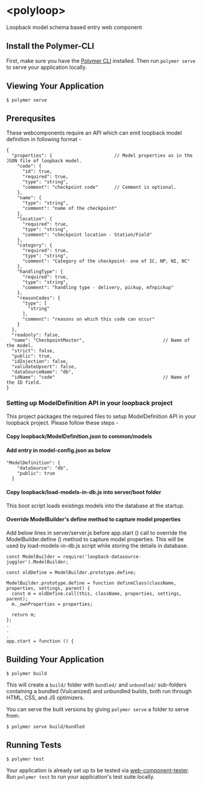 # \<polyloop\>

Loopback model schema based entry web component

## Install the Polymer-CLI

First, make sure you have the [Polymer CLI](https://www.npmjs.com/package/polymer-cli) installed. Then run `polymer serve` to serve your application locally.

## Viewing Your Application

```
$ polymer serve
```
## Prerequsites
These webcomponents require an API which can emit loopback model definition in following format - 
```
{
  "properties": {                       // Model properties as in the JSON file of loopback model.
    "code": {
      "id": true,
      "required": true,
      "type": "string",
      "comment": "checkpoint code"      // Comment is optional.
    },
    "name": {
      "type": "string",
      "comment": "name of the checkpoint"
    },
    "location": {
      "required": true,
      "type": "string",
      "comment": "checkpoint location - Station/Field"
    },
    "category": {
      "required": true,
      "type": "string",
      "comment": "Category of the checkpoint- one of IC, NP, NI, NC"
    },
    "handlingType": {
      "required": true,
      "type": "string",
      "comment": "handling type - delivery, pickup, mfnpickup"
    },
    "reasonCodes": {
      "type": [
        "string"
      ],
      "comment": "reasons on which this code can occur"
    }
  },
  "readonly": false,
  "name": "CheckpointMaster",                             // Name of the model.
  "strict": false,
  "public": true,
  "idInjection": false,
  "validateUpsert": false,
  "dataSourceName": "db",
  "idName": "code"                                        // Name of the ID field.
}
```

### Setting up ModelDefinition API in your loopback project
This project packages the required files to setup ModelDefinition API in your loopback project. Please follow these steps - 

#### Copy loopback/ModelDefinition.json to common/models
#### Add entry in model-config.json as below
```
"ModelDefinition": {
    "dataSource": "db",
    "public": true
  }
 ```
 
 #### Copy loopback/load-models-in-db.js into server/boot folder
 This boot script loads existings models into the database at the startup.
 
 #### Override ModelBuilder's define method to capture model properties 
Add below lines in server/server.js before app.start () call to override the ModelBuilder.define () method to capture model properties. This will be used by load-models-in-db.js script while storing the details in database.
```
const ModelBuilder = require('loopback-datasource-juggler').ModelBuilder;

const oldDefine = ModelBuilder.prototype.define;

ModelBuilder.prototype.define = function defineClass(className, properties, settings, parent) {
  const m = oldDefine.call(this, className, properties, settings, parent);
  m._ownProperties = properties;

  return m;
};
.
.
.
app.start = function () {

```
## Building Your Application

```
$ polymer build
```

This will create a `build/` folder with `bundled/` and `unbundled/` sub-folders
containing a bundled (Vulcanized) and unbundled builds, both run through HTML,
CSS, and JS optimizers.

You can serve the built versions by giving `polymer serve` a folder to serve
from:

```
$ polymer serve build/bundled
```

## Running Tests

```
$ polymer test
```

Your application is already set up to be tested via [web-component-tester](https://github.com/Polymer/web-component-tester). Run `polymer test` to run your application's test suite locally.

